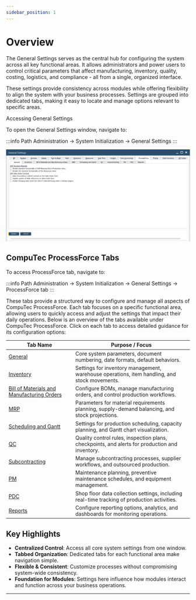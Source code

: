 ```yaml
---
sidebar_position: 1
---
```


# Overview

The General Settings serves as the central hub for configuring the system across all key functional areas. It allows administrators and power users to control critical parameters that affect manufacturing, inventory, quality, costing, logistics, and compliance - all from a single, organized interface.

These settings provide consistency across modules while offering flexibility to align the system with your business processes. Settings are grouped into dedicated tabs, making it easy to locate and manage options relevant to specific areas.

Accessing General Settings

To open the General Settings window, navigate to:

:::info Path
Administration → System Initialization → General Settings
:::

![General Tab](./media/general-tab/general-settings.webp)

## CompuTec ProcessForce Tabs

To access ProcessForce tab, navigate to:

:::info Path
Administration → System Initialization → General Settings → ProcessForce tab
:::

These tabs provide a structured way to configure and manage all aspects of CompuTec ProcessForce. Each tab focuses on a specific functional area, allowing users to quickly access and adjust the settings that impact their daily operations. Below is an overview of the tabs available under CompuTec ProcessForce. Click on each tab to access detailed guidance for its configuration options:

| Tab Name | Purpose / Focus |
| --- | --- |
| [General](general-tab.md) | Core system parameters, document numbering, date formats, default behaviors. |
| [Inventory](inventory-tab.md) | Settings for inventory management, warehouse operations, item handling, and stock movements. |
| [Bill of Materials and Manufacturing Orders](bill-of-material-and-manufacturing-orders-tab.md) | Configure BOMs, manage manufacturing orders, and control production workflows. |
| [MRP](./overview.md) | Parameters for material requirements planning, supply-demand balancing, and stock projections. |
| [Scheduling and Gantt](scheduling-and-gantt.md)| Settings for production scheduling, capacity planning, and Gantt chart visualization. |
| [QC](qc-tab.md) | Quality control rules, inspection plans, checkpoints, and alerts for production and inventory. |
| [Subcontracting](subcontracting-tab.md)| Manage subcontracting processes, supplier workflows, and outsourced production. |
| [PM](pm-tab.md) | Maintenance planning, preventive maintenance schedules, and equipment management. |
| [PDC](pdc-tab.md)| Shop floor data collection settings, including real-time tracking of production activities. |
| [Reports](reports-tab.md) | Configure reporting options, analytics, and dashboards for monitoring operations. |

## Key Highlights

- **Centralized Control**: Access all core system settings from one window.
- **Tabbed Organization**: Dedicated tabs for each functional area make navigation simple.
- **Flexible & Consistent**: Customize processes without compromising system-wide consistency.
- **Foundation for Modules**: Settings here influence how modules interact and function across your business operations.

---
